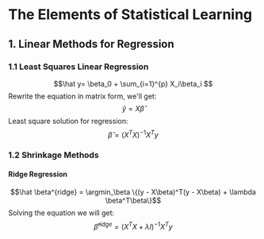 <script type="text/javascript" src="https://cdn.mathjax.org/mathjax/latest/MathJax.js?config=TeX-AMS_HTML"></script>

#  The Elements of Statistical Learning
## 1. Linear Methods for Regression
### 1.1 Least Squares Linear Regression
$$\hat y= \beta_0 + \sum_{i=1}^{p} X_i\beta_i $$
Rewrite the equation in matrix form, we'll get:
$$\hat y = X\hat\beta$$
Least square solution for regression:
$$\hat \beta=(X^TX)^{-1}X^Ty$$

### 1.2 Shrinkage Methods
#### Ridge Regression
$$\hat \beta^{ridge} = \argmin_\beta \{(y - X\beta)^T(y - X\beta) + \lambda \beta^T\beta\}$$
Solving the equation we will get:
$$\hat \beta^{ridge} = (X^TX+\lambda I)^{-1}X^Ty$$

<!--stackedit_data:
eyJoaXN0b3J5IjpbMTg1MTE5Nzc0MiwtNjY1NzcxMjk3LC0xNj
A4MDEzNjldfQ==
-->